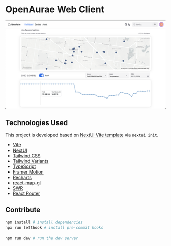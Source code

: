 # OpenAurae Web Client

![dashboard.png](docs/dashboard.png)

## Technologies Used

This project is developed based on [NextUI Vite template](https://github.com/nextui-org/vite-template)
via `nextui init`.

- [Vite](https://vitejs.dev/guide/)
- [NextUI](https://nextui.org)
- [Tailwind CSS](https://tailwindcss.com)
- [Tailwind Variants](https://tailwind-variants.org)
- [TypeScript](https://www.typescriptlang.org)
- [Framer Motion](https://www.framer.com/motion)
- [Recharts](https://recharts.org/en-US/)
- [react-map-gl](https://visgl.github.io/react-map-gl/)
- [SWR](https://swr.vercel.app/)
- [React Router](https://reactrouter.com/en/main)

## Contribute

```bash
npm install # install dependencies
npx run lefthook # install pre-commit hooks

npm run dev # run the dev server
```
